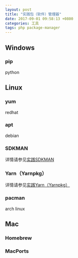 ```yaml
---
layout: post
title: "实践包（软件）管理器"
date: 2017-09-01 09:58:13 +0800
categories: 工具
tags: php package-manager
---
```


## Windows

### pip

python

## Linux

### yum

redhat

### apt

debian

### SDKMAN

详情请参见[实践SDKMAN](/2017/08/07/实践SDKMAN.html)

### Yarn（Yarnpkg）

详情请参见[实践Yarn（Yarnpkg）](/2017/08/07/实践Yarn-Yarnpkg.html)

### pacman

arch linux

## Mac

### Homebrew

### MacPorts

